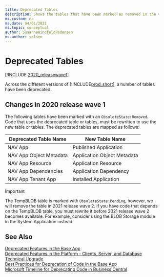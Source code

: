 ```yaml
---
title: Deprecated Tables
description: Shows the tables that have been marked as removed in the various versions of Business Central.
ms.custom: na
ms.date: 04/01/2021
ms.topic: conceptual
author: SusanneWindfeldPedersen
ms.author: solsen
---
```


# Deprecated Tables

[!INCLUDE [2020_releasewave1](../includes/2020_releasewave1.md)]

Across the different versions of [!INCLUDE[prod_short](../developer/includes/prod_short.md)], a number of tables have been deprecated.  

## Changes in 2020 release wave 1

The following tables have been marked with an `ObsoleteState:Removed`. Code that uses the deprecated table or tables, must be rewritten to use the new table or tables. The deprecated tables are mapped as follows:

|Deprecated Table Name|New Table Name|
|---------------------|--------------|
|NAV App| Published Application|
|NAV App Object Metadata| Application Object Metadata|
|NAV App Resource| Application Resource|
|NAV App Dependencies| Application Dependency|
|NAV App Tenant App| Installed Application|

> [!IMPORTANT]
> The TempBLOB table is marked with `ObsoleteState:Pending`, however, we will remove the table in 2021 release wave 2. If you have code that depends on the TempBLOB table, you must rewrite it before 2021 release wave 2 becomes available. For example, consider using the BLOB Storage module in the System Application instead.

## See Also

[Deprecated Features in the Base App](deprecated-features-w1.md)  
[Deprecated Features in the Platform - Clients, Server, and Database](deprecated-features-platform.md)  
[Technical Upgrade](upgrade-technical-upgrade-v15-v16.md)  
[Best Practices for Deprecation of Code in the Base App](../developer/devenv-deprecation-guidelines.md)  
[Microsoft Timeline for Deprecating Code in Business Central](../developer/devenv-deprecation-timeline.md)  
